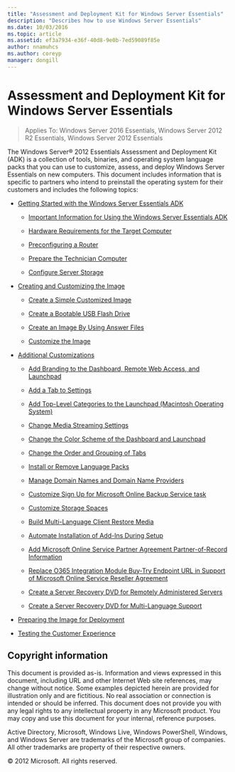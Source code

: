 ```yaml
---
title: "Assessment and Deployment Kit for Windows Server Essentials"
description: "Describes how to use Windows Server Essentials"
ms.date: 10/03/2016
ms.topic: article
ms.assetid: ef3a7934-e36f-40d8-9e0b-7ed59089f85e
author: nnamuhcs
ms.author: coreyp
manager: dongill
---
```


# Assessment and Deployment Kit for Windows Server Essentials

>Applies To: Windows Server 2016 Essentials, Windows Server 2012 R2 Essentials, Windows Server 2012 Essentials

The  Windows Server&reg; 2012 Essentials Assessment and Deployment Kit (ADK) is a collection of tools, binaries, and operating system language packs that you can use to customize, assess, and deploy  Windows Server Essentials on new computers. This document includes information that is specific to partners who intend to preinstall the operating system for their customers and includes the following topics:


-   [Getting Started with the Windows Server Essentials ADK](Getting-Started-with-the-Windows-Server-Essentials-ADK.md)

    -   [Important Information for Using the Windows Server Essentials ADK](Important-Information-for-Using-the-Windows-Server-Essentials-ADK.md)

    -   [Hardware Requirements for the Target Computer](Hardware-Requirements-for-the-Target-Computer.md)

    -   [Preconfiguring a Router](Preconfiguring-a-Router.md)

    -   [Prepare the Technician Computer](Prepare-the-Technician-Computer.md)

    -   [Configure Server Storage](Configure-Server-Storage.md)

-   [Creating and Customizing the Image](Creating-and-Customizing-the-Image.md)

    -   [Create a Simple Customized Image](Create-a-Simple-Customized-Image.md)

    -   [Create a Bootable USB Flash Drive](Create-a-Bootable-USB-Flash-Drive.md)

    -   [Create an Image By Using Answer Files](Create-an-Image-By-Using-Answer-Files.md)

    -   [Customize the Image](Customize-the-Image.md)

-   [Additional Customizations](Additional-Customizations.md)

    -   [Add Branding to the Dashboard, Remote Web Access, and Launchpad](Add-Branding-to-the-Dashboard--Remote-Web-Access--and-Launchpad.md)

    -   [Add a Tab to Settings](Add-a-Tab-to-Settings.md)

    -   [Add Top-Level Categories to the Launchpad (Macintosh Operating System)](Add-Top-Level-Categories-to-the-Launchpad--Macintosh-Operating-System-.md)

    -   [Change Media Streaming Settings](Change-Media-Streaming-Settings.md)

    -   [Change the Color Scheme of the Dashboard and Launchpad](Change-the-Color-Scheme-of-the-Dashboard-and-Launchpad.md)

    -   [Change the Order and Grouping of Tabs](Change-the-Order-and-Grouping-of-Tabs.md)

    -   [Install or Remove Language Packs](Install-or-Remove-Language-Packs.md)

    -   [Manage Domain Names and Domain Name Providers](Manage-Domain-Names-and-Domain-Name-Providers.md)

    -   [Customize Sign Up for Microsoft Online Backup Service task](Customize-Sign-Up-for-Microsoft-Online-Backup-Service-task.md)

    -   [Customize Storage Spaces](Customize-Storage-Spaces.md)

    -   [Build Multi-Language Client Restore Media](Build-Multi-Language-Client-Restore-Media.md)

    -   [Automate Installation of Add-Ins During Setup](Automate-Installation-of-Add-Ins-During-Setup.md)

    -   [Add Microsoft Online Service Partner Agreement Partner-of-Record Information](Add-Microsoft-Online-Service-Partner-Agreement-Partner-of-Record-Information.md)

    -   [Replace O365 Integration Module Buy-Try Endpoint URL in Support of Microsoft Online Service Reseller Agreement](Replace-O365-Integration-Module-Buy-Try-Endpoint-URL-in-Support-of-Microsoft-Online-Service-Reseller-Agreement.md)

    -   [Create a Server Recovery DVD for Remotely Administered Servers](Create-a-Server-Recovery-DVD-for-Remotely-Administered-Servers.md)

    -   [Create a Server Recovery DVD for Multi-Language Support](Create-a-Server-Recovery-DVD-for-Multi-Language-Support.md)

-   [Preparing the Image for Deployment](Preparing-the-Image-for-Deployment.md)

-   [Testing the Customer Experience](Testing-the-Customer-Experience.md)


## Copyright information
 This document is provided as-is. Information and views expressed in this document, including URL and other Internet Web site references, may change without notice. Some examples depicted herein are provided for illustration only and are fictitious. No real association or connection is intended or should be inferred. This document does not provide you with any legal rights to any intellectual property in any Microsoft product. You may copy and use this document for your internal, reference purposes.

 Active Directory, Microsoft, Windows Live, Windows PowerShell, Windows, and Windows Server are trademarks of the Microsoft group of companies. All other trademarks are property of their respective owners.

 &copy; 2012 Microsoft. All rights reserved.
